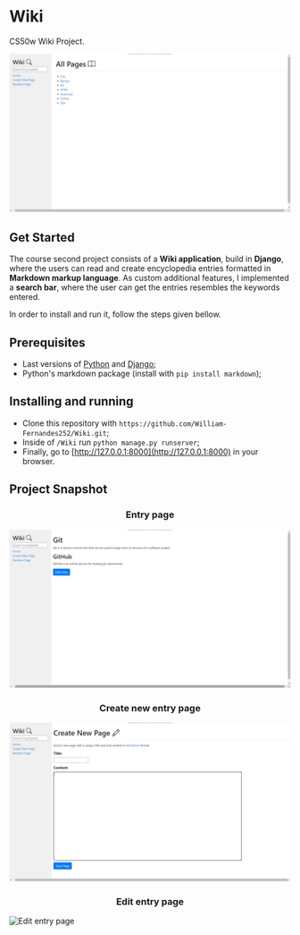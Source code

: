 # Wiki
CS50w Wiki Project.

![Home page](screenshots/main.jpg)

## Get Started
The course second project consists of a **Wiki application**, build in **Django**, where the users can read and create encyclopedia entries formatted in **Markdown markup language**. As custom additional features, I implemented a **search bar**, where the user can get the entries resembles the keywords entered.

In order to install and run it, follow the steps given bellow.

## Prerequisites
- Last versions of [Python](https://www.python.org/) and [Django](https://www.djangoproject.com/);
- Python's markdown package (install with `pip install markdown`);

## Installing and running
- Clone this repository with `https://github.com/William-Fernandes252/Wiki.git`;
- Inside of `/Wiki` run `python manage.py runserver`;
- Finally, go to [http://127.0.0.1:8000](http://127.0.0.1:8000) in your browser.

## Project Snapshot

<h3 align="center">Entry page</h3>

![Entry page](/screenshots/entry.jpg)

<h3 align="center">Create new entry page</h3>

![Create new entry page](/screenshots/create.jpg)

<h3 align="center">Edit entry page</h3>

![Edit entry page](/screenshots/edit.jpg)
